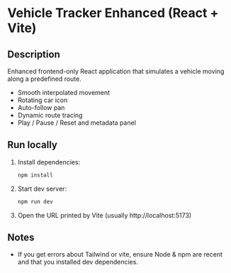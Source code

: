 # Vehicle Tracker Enhanced (React + Vite)

## Description
Enhanced frontend-only React application that simulates a vehicle moving along a predefined route.
- Smooth interpolated movement
- Rotating car icon
- Auto-follow pan
- Dynamic route tracing
- Play / Pause / Reset and metadata panel

## Run locally
1. Install dependencies:
   ```bash
   npm install
   ```
2. Start dev server:
   ```bash
   npm run dev
   ```
3. Open the URL printed by Vite (usually http://localhost:5173)

## Notes
- If you get errors about Tailwind or vite, ensure Node & npm are recent and that you installed dev dependencies.
